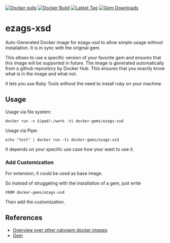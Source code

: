 [![Docker pulls](https://img.shields.io/docker/pulls/rubygem/ezags-xsd.svg)](https://hub.docker.com/r/rubygem/ezags-xsd/)
[![Docker Build](https://img.shields.io/docker/automated/rubygem/ezags-xsd.svg)](https://hub.docker.com/r/rubygem/ezags-xsd/)
[![Latest Tag](https://img.shields.io/github/tag/docker-rubygem/ezags-xsd.svg)](https://hub.docker.com/r/rubygem/ezags-xsd/)
[![Gem Downloads](https://img.shields.io/gem/dt/ezags-xsd.svg)](https://rubygems.org/gems/ezags-xsd/)
# ezags-xsd

Auto-Generated Docker image for ezags-xsd to allow simple usage without installation.
It is in sync with the original gem.

This allows to use a specific version of your favorite gem and ensures that this image will be supported in future.
The image is generated automatically from a github repository by Docker Hub.
This ensures that you exactly know what is in the image and what not.

It lets you use Ruby Tools without the need to install ruby on your machine.

## Usage

Usage via file system:

`docker run -v $(pwd):/work -ti docker-gems/ezags-xsd`

Usage via Pipe:

`echo "test" | docker run -ti docker-gems/ezags-xsd`

It depends on your specific use case how your want to use it.

### Add Customization

For extension, it could be used as base image.

So instead of struggeling with the installation of a gem, just write

`FROM docker-gems/ezags-xsd`

Then add the customization.

## References

 - [Overview over other rubygem docker images](https://github.com/thinkbot/docker-rubygem)
 - [Gem](https://rubygems.org/gems/ezags-xsd/)
